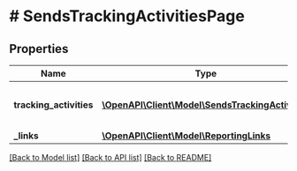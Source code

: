 # # SendsTrackingActivitiesPage

## Properties

Name | Type | Description | Notes
------------ | ------------- | ------------- | -------------
**tracking_activities** | [**\OpenAPI\Client\Model\SendsTrackingActivity[]**](SendsTrackingActivity.md) | Lists the contacts to which the email campaign activity (&lt;code&gt;campaign_activity_id&lt;/code&gt;) was sent. |
**_links** | [**\OpenAPI\Client\Model\ReportingLinks**](ReportingLinks.md) |  | [optional]

[[Back to Model list]](../../README.md#models) [[Back to API list]](../../README.md#endpoints) [[Back to README]](../../README.md)
